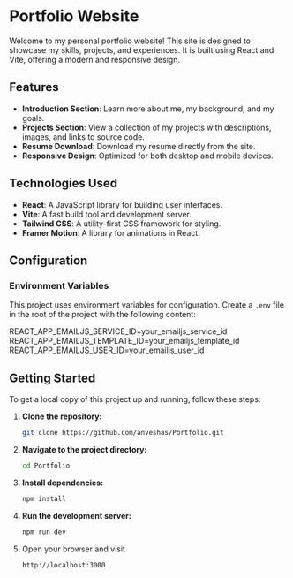 # Portfolio Website

Welcome to my personal portfolio website! This site is designed to showcase my skills, projects, and experiences. It is built using React and Vite, offering a modern and responsive design.

## Features

- **Introduction Section**: Learn more about me, my background, and my goals.
- **Projects Section**: View a collection of my projects with descriptions, images, and links to source code.
- **Resume Download**: Download my resume directly from the site.
- **Responsive Design**: Optimized for both desktop and mobile devices.

## Technologies Used

- **React**: A JavaScript library for building user interfaces.
- **Vite**: A fast build tool and development server.
- **Tailwind CSS**: A utility-first CSS framework for styling.
- **Framer Motion**: A library for animations in React.

## Configuration

### Environment Variables

This project uses environment variables for configuration. Create a `.env` file in the root of the project with the following content:

  REACT_APP_EMAILJS_SERVICE_ID=your_emailjs_service_id
  REACT_APP_EMAILJS_TEMPLATE_ID=your_emailjs_template_id
  REACT_APP_EMAILJS_USER_ID=your_emailjs_user_id

## Getting Started

To get a local copy of this project up and running, follow these steps:

1. **Clone the repository:**
   ```bash
   git clone https://github.com/anveshas/Portfolio.git
2. **Navigate to the project directory:**
   ```bash
   cd Portfolio
3. **Install dependencies:**
    ```bash
   npm install
4. **Run the development server:**
    ```bash
    npm run dev
5. Open your browser and visit
   ```bash
   http://localhost:3000


